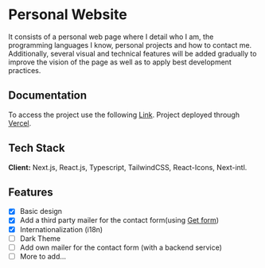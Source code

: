 
# Personal Website

It consists of a personal web page where I detail who I am, the programming languages I know, personal projects and how to contact me. Additionally, several visual and technical features will be added gradually to improve the vision of the page as well as to apply best development practices.


## Documentation

To access the project use the following [Link](https://next-web-juliobz25.vercel.app/). Project deployed through [Vercel](https://vercel.com).



## Tech Stack

**Client:** Next.js, React.js, Typescript, TailwindCSS, React-Icons, Next-intl.


## Features

- [x]  Basic design
- [x]  Add a third party mailer for the contact form(using [Get form](https://getform.io))
- [x]  Internationalization (i18n)
- [ ]  Dark Theme
- [ ]  Add own mailer for the contact form (with a backend service)
- [ ]  More to add...
